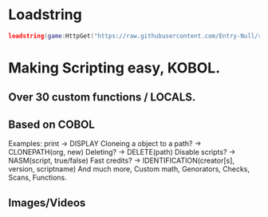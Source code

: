 
# Loadstring
```lua
loadstring(game:HttpGet("https://raw.githubusercontent.com/Entry-Null/rluaenvironment/main/main.lua", true))()
```
# Making Scripting easy, KOBOL.
## Over 30 custom functions / LOCALS.
## Based on COBOL
Examples: print -> DISPLAY Cloneing a object to a path? -> CLONEPATH(org, new) Deleting? -> DELETE(path) Disable scripts? -> NASM(script, true/false) Fast credits? -> IDENTIFICATION(creator[s], version, scriptname)
And much more, Custom math, Genorators, Checks, Scans, Functions.

## Images/Videos
<p align="center">

</p>
